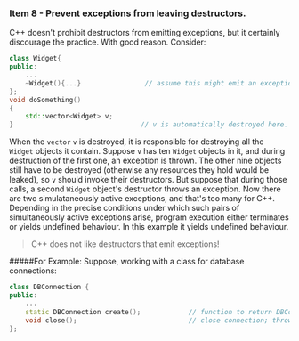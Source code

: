 ### Item 8 - Prevent exceptions from leaving destructors.
C++ doesn't prohibit destructors from emitting exceptions, but it certainly discourage the practice. With good reason. Consider:
```C++
class Widget{
public:
    ...
    ~Widget(){...}                // assume this might emit an exception
};
void doSomething()
{
    std::vector<Widget> v;
}                                // v is automatically destroyed here.
```
When the `vector` `v` is destroyed, it is responsible for destroying all the `Widget` objects it contain. Suppose `v` has ten `Widget` objects in it, and during destruction of the first one, an exception is thrown. The other nine objects still have to be destroyed (otherwise any resources they hold would be leaked), so `v` should invoke their destructors. But suppose that during those calls, a second `Widget` object's destructor throws an exception. Now there are two simulataneously active exceptions, and that's too many for C++. Depending in the precise conditions under which such pairs of simultaneously active exceptions arise, program execution either terminates or yields undefined behaviour. In this example it yields undefined behaviour.
> C++ does not like destructors that emit exceptions!

#####For Example:
Suppose, working with a class for database connections:
```C++
class DBConnection {
public:
    ...
    static DBConnection create();            // function to return DBConnection objects; params omitted for simplicity
    void close();                            // close connection; throws an exception if closing fails.
};
```




